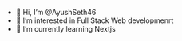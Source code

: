 - 👋 Hi, I’m @AyushSeth46
- 👀 I’m interested in Full Stack Web developmenrt  
- 🌱 I’m currently learning Nextjs


<!---
AyushSeth46/AyushSeth46 is a ✨ special ✨ repository because its `README.md` (this file) appears on your GitHub profile.
You can click the Preview link to take a look at your changes.
--->
